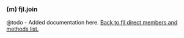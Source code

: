 ### (m) fjl.join
@todo - Added documentation here.
[Back to fjl direct members and methods list.](#members-and-methods)
